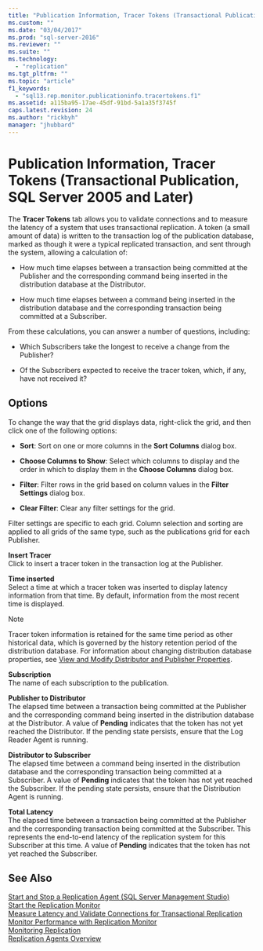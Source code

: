 ```yaml
---
title: "Publication Information, Tracer Tokens (Transactional Publication, SQL Server 2005 and Later) | Microsoft Docs"
ms.custom: ""
ms.date: "03/04/2017"
ms.prod: "sql-server-2016"
ms.reviewer: ""
ms.suite: ""
ms.technology: 
  - "replication"
ms.tgt_pltfrm: ""
ms.topic: "article"
f1_keywords: 
  - "sql13.rep.monitor.publicationinfo.tracertokens.f1"
ms.assetid: a115ba95-17ae-45df-91bd-5a1a35f3745f
caps.latest.revision: 24
ms.author: "rickbyh"
manager: "jhubbard"
---
```

# Publication Information, Tracer Tokens (Transactional Publication, SQL Server 2005 and Later)
  The **Tracer Tokens** tab allows you to validate connections and to measure the latency of a system that uses transactional replication. A token (a small amount of data) is written to the transaction log of the publication database, marked as though it were a typical replicated transaction, and sent through the system, allowing a calculation of:  
  
-   How much time elapses between a transaction being committed at the Publisher and the corresponding command being inserted in the distribution database at the Distributor.  
  
-   How much time elapses between a command being inserted in the distribution database and the corresponding transaction being committed at a Subscriber.  
  
 From these calculations, you can answer a number of questions, including:  
  
-   Which Subscribers take the longest to receive a change from the Publisher?  
  
-   Of the Subscribers expected to receive the tracer token, which, if any, have not received it?  
  
## Options  
 To change the way that the grid displays data, right-click the grid, and then click one of the following options:  
  
-   **Sort**: Sort on one or more columns in the **Sort Columns** dialog box.  
  
-   **Choose Columns to Show**: Select which columns to display and the order in which to display them in the **Choose Columns** dialog box.  
  
-   **Filter**: Filter rows in the grid based on column values in the **Filter Settings** dialog box.  
  
-   **Clear Filter**: Clear any filter settings for the grid.  
  
 Filter settings are specific to each grid. Column selection and sorting are applied to all grids of the same type, such as the publications grid for each Publisher.  
  
 **Insert Tracer**  
 Click to insert a tracer token in the transaction log at the Publisher.  
  
 **Time inserted**  
 Select a time at which a tracer token was inserted to display latency information from that time. By default, information from the most recent time is displayed.  
  
> [!NOTE]  
>  Tracer token information is retained for the same time period as other historical data, which is governed by the history retention period of the distribution database. For information about changing distribution database properties, see [View and Modify Distributor and Publisher Properties](../../relational-databases/replication/view-and-modify-distributor-and-publisher-properties.md).  
  
 **Subscription**  
 The name of each subscription to the publication.  
  
 **Publisher to Distributor**  
 The elapsed time between a transaction being committed at the Publisher and the corresponding command being inserted in the distribution database at the Distributor. A value of **Pending** indicates that the token has not yet reached the Distributor. If the pending state persists, ensure that the Log Reader Agent is running.  
  
 **Distributor to Subscriber**  
 The elapsed time between a command being inserted in the distribution database and the corresponding transaction being committed at a Subscriber. A value of **Pending** indicates that the token has not yet reached the Subscriber. If the pending state persists, ensure that the Distribution Agent is running.  
  
 **Total Latency**  
 The elapsed time between a transaction being committed at the Publisher and the corresponding transaction being committed at the Subscriber. This represents the end-to-end latency of the replication system for this Subscriber at this time. A value of **Pending** indicates that the token has not yet reached the Subscriber.  
  
## See Also  
 [Start and Stop a Replication Agent &#40;SQL Server Management Studio&#41;](../../relational-databases/replication/agents/start-and-stop-a-replication-agent-sql-server-management-studio.md)   
 [Start the Replication Monitor](../../relational-databases/replication/monitor/start-the-replication-monitor.md)   
 [Measure Latency and Validate Connections for Transactional Replication](../../relational-databases/replication/monitor/measure-latency-and-validate-connections-for-transactional-replication.md)   
 [Monitor Performance with Replication Monitor](../../relational-databases/replication/monitor/monitor-performance-with-replication-monitor.md)   
 [Monitoring Replication](../Topic/Monitoring%20Replication.md)   
 [Replication Agents Overview](../../relational-databases/replication/agents/replication-agents-overview.md)  
  
  